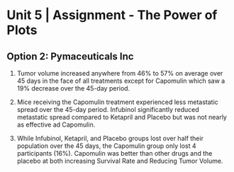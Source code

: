 # Unit 5 | Assignment - The Power of Plots

## Option 2: Pymaceuticals Inc

1. Tumor volume increased anywhere from 46% to 57% on average over 45 days in the face of all treatments except for Capomulin which saw a 19% decrease over the 45-day period.


2. Mice receiving the Capomulin treatment experienced less metastatic spread over the 45-day period.  Infubinol significantly reduced metastatic spread compared to Ketapril and Placebo but was not nearly as effective ad Capomulin.

3. While Infubinol, Ketapril, and Placebo groups lost over half their population over the 45 days, the Capomulin group only lost 4 participants (16%).  Capomulin was better than other drugs and the placebo at both increasing Survival Rate and Reducing Tumor Volume.